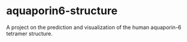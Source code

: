 # aquaporin6-structure
A project on the prediction and visualization of the human aquaporin-6 tetramer structure.
